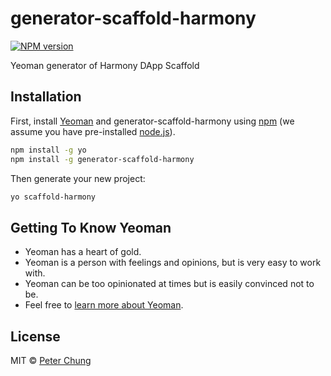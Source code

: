 # generator-scaffold-harmony 

[![NPM version][npm-image]][npm-url]

Yeoman generator of Harmony DApp Scaffold 

## Installation

First, install [Yeoman](http://yeoman.io) and generator-scaffold-harmony using [npm](https://www.npmjs.com/) (we assume you have pre-installed [node.js](https://nodejs.org/)).

```bash
npm install -g yo
npm install -g generator-scaffold-harmony
```

Then generate your new project:

```bash
yo scaffold-harmony
```

## Getting To Know Yeoman

 * Yeoman has a heart of gold.
 * Yeoman is a person with feelings and opinions, but is very easy to work with.
 * Yeoman can be too opinionated at times but is easily convinced not to be.
 * Feel free to [learn more about Yeoman](http://yeoman.io/).

## License

MIT © [Peter Chung]()


[npm-image]: https://badge.fury.io/js/generator-scaffold-harmony.svg
[npm-url]: https://npmjs.org/package/generator-scaffold-harmony
[travis-image]: https://travis-ci.com/scaffold-harmony/generator-scaffold-harmony.svg?branch=master
[travis-url]: https://travis-ci.com/scaffold-harmony/generator-scaffold-harmony
[daviddm-image]: https://david-dm.org/scaffold-harmony/generator-scaffold-harmony.svg?theme=shields.io
[daviddm-url]: https://david-dm.org/scaffold-harmony/generator-scaffold-harmony
[coveralls-image]: https://coveralls.io/repos/scaffold-harmony/generator-scaffold-harmony/badge.svg
[coveralls-url]: https://coveralls.io/r/scaffold-harmony/generator-scaffold-harmony

